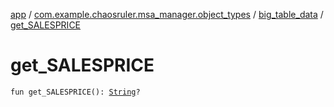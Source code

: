 [app](../../index.md) / [com.example.chaosruler.msa_manager.object_types](../index.md) / [big_table_data](index.md) / [get_SALESPRICE](.)

# get_SALESPRICE

`fun get_SALESPRICE(): `[`String`](https://kotlinlang.org/api/latest/jvm/stdlib/kotlin/-string/index.html)`?`